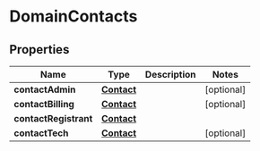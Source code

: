 

# DomainContacts


## Properties

| Name | Type | Description | Notes |
|------------ | ------------- | ------------- | -------------|
|**contactAdmin** | [**Contact**](Contact.md) |  |  [optional] |
|**contactBilling** | [**Contact**](Contact.md) |  |  [optional] |
|**contactRegistrant** | [**Contact**](Contact.md) |  |  |
|**contactTech** | [**Contact**](Contact.md) |  |  [optional] |



